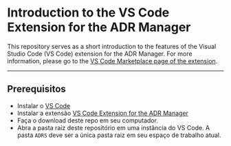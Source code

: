 # Introduction to the VS Code Extension for the ADR Manager

This repository serves as a short introduction to the features of the Visual Studio Code (VS Code) extension for the ADR Manager. For more information, please go to the [VS Code Marketplace page of the extension](https://marketplace.visualstudio.com/items?itemName=StevenChen.vscode-adr-manager).

<hr>

## Prerequisitos

- Instalar o [VS Code](https://code.visualstudio.com)
- Instalar a extensão [VS Code Extension for the ADR Manager](https://marketplace.visualstudio.com/items?itemName=StevenChen.vscode-adr-manager)
- Faça o download deste repo em seu computador.
- Abra a pasta raiz deste repositório em uma instância do VS Code. A pasta `ADRS` deve ser a única pasta raiz em seu espaço de trabalho atual.
